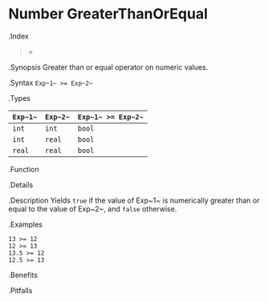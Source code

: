 # Number GreaterThanOrEqual

.Index
>=

.Synopsis
Greater than or equal operator on numeric values.

.Syntax
`Exp~1~ >= Exp~2~`

.Types


| `Exp~1~`  |  `Exp~2~` | `Exp~1~ >= Exp~2~`   |
| --- | --- | --- |
| `int`      |  `int`     | `bool`                 |
| `int`      |  `real`    | `bool`                 |
| `real`     |  `real`    | `bool`                 |


.Function

.Details

.Description
Yields `true` if the value of Exp~1~ is numerically greater than or equal to the value of Exp~2~, and `false` otherwise.

.Examples
```rascal-shell
13 >= 12
12 >= 13
13.5 >= 12
12.5 >= 13
```

.Benefits

.Pitfalls

